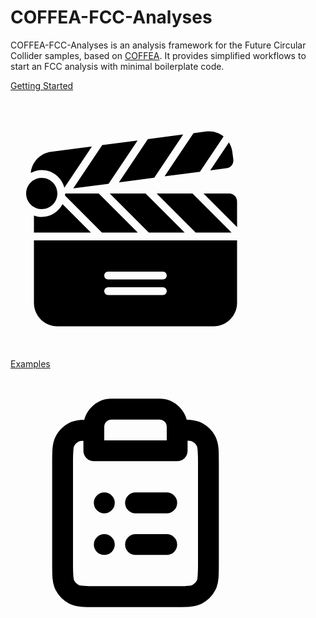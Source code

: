 
# COFFEA-FCC-Analyses

COFFEA-FCC-Analyses is an analysis framework for the Future Circular Collider samples, based on [COFFEA](https://coffea-hep.readthedocs.io/en/latest/). It provides simplified workflows to start an FCC analysis with minimal boilerplate code.


<div class=" columns-2 m-2">
  <a href="https://coffea-fcc-analyses.readthedocs.io/en/latest/getting-started/index.html">
  <div class="flex flex-col content-center bg-slate-500 m-4 p-2 hover:bg-slate-400 ">
    <div >
      <p class="text-3xl text-center">Getting Started </p>
    </div>
    <div class="flex justify-center items-center m-2">
      <svg version="1.1" id="Uploaded to svgrepo.com" xmlns="http://www.w3.org/2000/svg" xmlns:xlink="http://www.w3.org/1999/xlink" 
	 width="400px" height="400px" viewBox="0 0 32 32" xml:space="preserve">
<path class="stone_een" d="M17.707,17l-5-5h4.586l5,5H17.707z M4,15c-0.353,0-0.686-0.072-1-0.184V17h7.293l-3.635-3.635
	C6.159,14.332,5.163,15,4,15z M27.659,8.761c0.547-0.072,0.933-0.574,0.861-1.121l-0.13-0.992c-0.057-0.436-0.214-0.832-0.432-1.184
	l-2.392,3.573L27.659,8.761z M24.247,9.21l3.025-4.518c-0.516-0.409-1.161-0.655-1.853-0.655c-0.13,0-0.261,0.008-0.394,0.026
	l-1.6,0.21L19.72,9.806L24.247,9.21z M28.293,17l-5-5h-4.586l5,5H28.293z M16.293,17l-5-5h-0.662H7c0,0.091-0.014,0.177-0.025,0.264
	L11.707,17H16.293z M6,12c0-1.105-0.895-2-2-2s-2,0.895-2,2c0,1.105,0.895,2,2,2S6,13.105,6,12z M3,18h26v8c0,1.657-1.343,3-3,3H6
	c-1.657,0-3-1.343-3-3V18z M12,22.5c0,0.276,0.224,0.5,0.5,0.5h7c0.276,0,0.5-0.224,0.5-0.5S19.776,22,19.5,22h-7
	C12.224,22,12,22.224,12,22.5z M12,24.5c0,0.276,0.224,0.5,0.5,0.5h7c0.276,0,0.5-0.224,0.5-0.5S19.776,24,19.5,24h-7
	C12.224,24,12,24.224,12,24.5z M28,12h-3.293L29,16.293V13C29,12.448,28.552,12,28,12z M18.401,9.98l3.706-5.535l-4.525,0.593
	l-3.708,5.538L18.401,9.98z M12.555,10.75l3.709-5.539L11.74,5.803l-3.706,5.542L12.555,10.75z M6.894,11.25l3.527-5.274
	L5.195,6.661c-1.417,0.186-2.468,1.334-2.593,2.7C3.021,9.138,3.492,9,4,9C5.396,9,6.559,9.958,6.894,11.25z"/>
</svg>
    </div>
  </div>
  </a>
  <a href="https://coffea-fcc-analyses.readthedocs.io/en/latest/getting-started/index.html">
  <div class="flex flex-col bg-slate-500 m-4 p-2 hover:bg-slate-400 ">
    <div>
      <p class="text-3xl text-center">Examples </p>
    </div>
    <div class="flex justify-center items-center m-2" >
      <svg width="400px" height="400px" viewBox="0 0 24 24" fill="none" xmlns="http://www.w3.org/2000/svg">
<path d="M8 5.00005C7.01165 5.00082 6.49359 5.01338 6.09202 5.21799C5.71569 5.40973 5.40973 5.71569 5.21799 6.09202C5 6.51984 5 7.07989 5 8.2V17.8C5 18.9201 5 19.4802 5.21799 19.908C5.40973 20.2843 5.71569 20.5903 6.09202 20.782C6.51984 21 7.07989 21 8.2 21H15.8C16.9201 21 17.4802 21 17.908 20.782C18.2843 20.5903 18.5903 20.2843 18.782 19.908C19 19.4802 19 18.9201 19 17.8V8.2C19 7.07989 19 6.51984 18.782 6.09202C18.5903 5.71569 18.2843 5.40973 17.908 5.21799C17.5064 5.01338 16.9884 5.00082 16 5.00005M8 5.00005V7H16V5.00005M8 5.00005V4.70711C8 4.25435 8.17986 3.82014 8.5 3.5C8.82014 3.17986 9.25435 3 9.70711 3H14.2929C14.7456 3 15.1799 3.17986 15.5 3.5C15.8201 3.82014 16 4.25435 16 4.70711V5.00005M15 12H12M15 16H12M9 12H9.01M9 16H9.01" stroke="#000000" stroke-width="2" stroke-linecap="round" stroke-linejoin="round"/>
</svg>
    </div>
  </div>
  </a>
</div>
